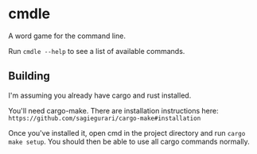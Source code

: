 # cmdle
A word game for the command line.

Run `cmdle --help` to see a list of available commands.

## Building
I'm assuming you already have cargo and rust installed.

You'll need cargo-make. There are installation instructions here: `https://github.com/sagiegurari/cargo-make#installation`

Once you've installed it, open cmd in the project directory and run `cargo make setup`. You should then be able to use all cargo commands normally.
